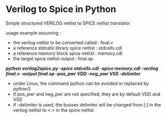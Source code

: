 # Verilog to Spice in Python

Simple structured VERILOG netlist to SPICE netlist translator

usage example assuming : 
 * the verilog netlist to be converted called : final.v  
 * a reference stdcells library spice netlist : stdcells.cdl
 * a reference memory block spice netlist : memory.cdl
 * the target spice netlist output : final.sp  

_**python verilog2spice.py -spice stdcells.cdl -spice memory.cdl -verilog final.v -output final.sp -pos_pwr VDD -neg_pwr VSS -delimiter**_

 * under Linux, the command python can be avoided or replaced by python3
 * if pos_pwr and neg_pwr are not specified, they are by default VDD and VSS
 * if -delimiter is used, the busses delimiter will be changed from [:] in the verilog netlist to <:> in the spice netlist
